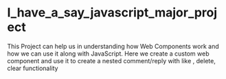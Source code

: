 # I_have_a_say_javascript_major_project
This Project can help us in understanding how Web Components work and how we can use it along with JavaScript.  Here we create a custom web component and use it to create a nested comment/reply with like , delete, clear  functionality
